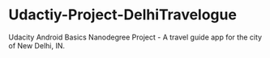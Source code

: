 # Udactiy-Project-DelhiTravelogue
Udacity Android Basics Nanodegree Project - A travel guide app for the city of New Delhi, IN.
